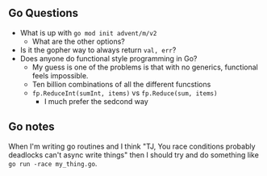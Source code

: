 ## Go Questions

- What is up with `go mod init advent/m/v2`
    - What are the other options?
- Is it the gopher way to always return `val, err`?
- Does anyone do functional style programming in Go?
    - My guess is one of the problems is that with no generics, functional feels impossible.
    - Ten billion combinations of all the different funcstions
    - `fp.ReduceInt(sumInt, items)` vs `fp.Reduce(sum, items)`
        - I much prefer the sedcond way

## Go notes

When I'm writing go routines and I think "TJ, You race conditions probably deadlocks can't async write things"
then I should try and do something like `go run -race my_thing.go`.
